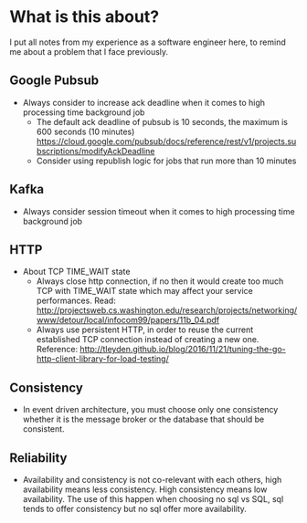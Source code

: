 # What is this about?

I put all notes from my experience as a software engineer here, to remind me about a problem that I face previously.

## Google Pubsub

- Always consider to increase ack deadline when it comes to high processing time background job
  - The default ack deadline of pubsub is 10 seconds, the maximum is 600 seconds (10 minutes) https://cloud.google.com/pubsub/docs/reference/rest/v1/projects.subscriptions/modifyAckDeadline
  - Consider using republish logic for jobs that run more than 10 minutes


## Kafka

- Always consider session timeout when it comes to high processing time background job

## HTTP

- About TCP TIME_WAIT state
  - Always close http connection, if no then it would create too much TCP with TIME_WAIT state which may affect your service performances. Read: http://projectsweb.cs.washington.edu/research/projects/networking/www/detour/local/infocom99/papers/11b_04.pdf
  - Always use persistent HTTP, in order to reuse the current established TCP connection instead of creating a new one. Reference: http://tleyden.github.io/blog/2016/11/21/tuning-the-go-http-client-library-for-load-testing/

## Consistency

- In event driven architecture, you must choose only one consistency whether it is the message broker or the database that should be consistent.

## Reliability

- Availability and consistency is not co-relevant with each others, high availability means less consistency. High consistency means low availability. The use of this happen when choosing no sql vs SQL, sql tends to offer consistency but no sql offer more availability.